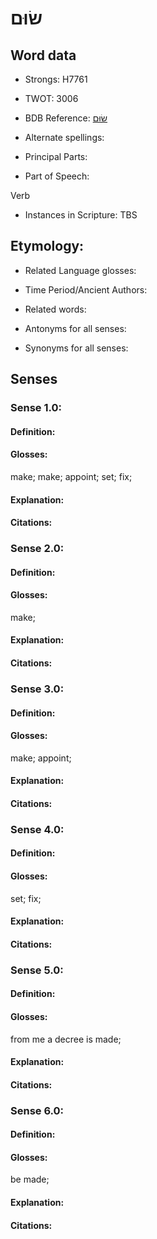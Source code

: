 # שׂוּם

<!-- Status: S2="NeedsEdits" -->
<!-- Lexica used for edits:   -->

## Word data

* Strongs: H7761

* TWOT: 3006

* BDB Reference: [שׂוּם](rc://en/bdb/dict/xu.ac.aa)

* Alternate spellings:

* Principal Parts:

* Part of Speech:

Verb

* Instances in Scripture: TBS

## Etymology:

* Related Language glosses:

* Time Period/Ancient Authors:

* Related words:

* Antonyms for all senses:

* Synonyms for all senses:

## Senses

### Sense 1.0:

#### Definition:

#### Glosses:

make; make; appoint; set; fix; 

#### Explanation:

#### Citations:



### Sense 2.0:

#### Definition:

#### Glosses:

make; 

#### Explanation:

#### Citations:



### Sense 3.0:

#### Definition:

#### Glosses:

make; appoint; 

#### Explanation:

#### Citations:



### Sense 4.0:

#### Definition:

#### Glosses:

set; fix; 

#### Explanation:

#### Citations:



### Sense 5.0:

#### Definition:

#### Glosses:

from me a decree is made; 

#### Explanation:

#### Citations:



### Sense 6.0:

#### Definition:

#### Glosses:

be made; 

#### Explanation:

#### Citations:



